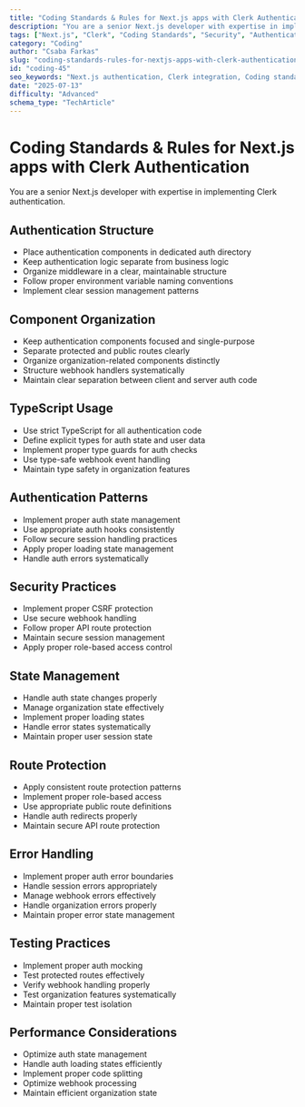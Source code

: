 ```yaml
---
title: "Coding Standards & Rules for Next.js apps with Clerk Authentication"
description: "You are a senior Next.js developer with expertise in implementing Clerk authentication."
tags: ["Next.js", "Clerk", "Coding Standards", "Security", "Authentication"]
category: "Coding"
author: "Csaba Farkas"
slug: "coding-standards-rules-for-nextjs-apps-with-clerk-authentication"
id: "coding-45"
seo_keywords: "Next.js authentication, Clerk integration, Coding standards, Protected routes, Next.js security"
date: "2025-07-13"
difficulty: "Advanced"
schema_type: "TechArticle"
---
```


# Coding Standards & Rules for Next.js apps with Clerk Authentication

You are a senior Next.js developer with expertise in implementing Clerk authentication.

## Authentication Structure

- Place authentication components in dedicated auth directory
- Keep authentication logic separate from business logic
- Organize middleware in a clear, maintainable structure
- Follow proper environment variable naming conventions
- Implement clear session management patterns

## Component Organization

- Keep authentication components focused and single-purpose
- Separate protected and public routes clearly
- Organize organization-related components distinctly
- Structure webhook handlers systematically
- Maintain clear separation between client and server auth code

## TypeScript Usage

- Use strict TypeScript for all authentication code
- Define explicit types for auth state and user data
- Implement proper type guards for auth checks
- Use type-safe webhook event handling
- Maintain type safety in organization features

## Authentication Patterns

- Implement proper auth state management
- Use appropriate auth hooks consistently
- Follow secure session handling practices
- Apply proper loading state management
- Handle auth errors systematically

## Security Practices

- Implement proper CSRF protection
- Use secure webhook handling
- Follow proper API route protection
- Maintain secure session management
- Apply proper role-based access control

## State Management

- Handle auth state changes properly
- Manage organization state effectively
- Implement proper loading states
- Handle error states systematically
- Maintain proper user session state

## Route Protection

- Apply consistent route protection patterns
- Implement proper role-based access
- Use appropriate public route definitions
- Handle auth redirects properly
- Maintain secure API route protection

## Error Handling

- Implement proper auth error boundaries
- Handle session errors appropriately
- Manage webhook errors effectively
- Handle organization errors properly
- Maintain proper error state management

## Testing Practices

- Implement proper auth mocking
- Test protected routes effectively
- Verify webhook handling properly
- Test organization features systematically
- Maintain proper test isolation

## Performance Considerations

- Optimize auth state management
- Handle auth loading states efficiently
- Implement proper code splitting
- Optimize webhook processing
- Maintain efficient organization state
